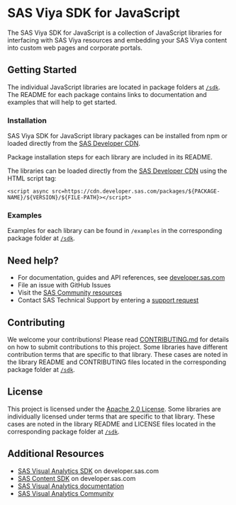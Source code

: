 # SAS Viya SDK for JavaScript

 The SAS Viya SDK for JavaScript is a collection of JavaScript libraries for interfacing with SAS Viya resources and embedding your SAS Viya content into custom web pages and corporate portals.

## Getting Started
The individual JavaScript libraries are located in package folders at [`/sdk`](./sdk/).
The README for each package contains links to documentation and examples that will help to get started.

### Installation

SAS Viya SDK for JavaScript library packages can be installed from npm or loaded directly from the [SAS Developer CDN](https://cdn.developer.sas.com).

Package installation steps for each library are included in its README.

The libraries can be loaded directly from the [SAS Developer CDN](https://cdn.developer.sas.com) using the HTML script tag: 

`<script async src=https://cdn.developer.sas.com/packages/${PACKAGE-NAME}/${VERSION}/${FILE-PATH}></script>`

### Examples

Examples for each library can be found in `/examples` in the corresponding package folder at [`/sdk`](./sdk/).

## Need help?
- For documentation, guides and API references, see <a target="_blank" href="https://developer.sas.com/">developer.sas.com</a>
- File an issue with GitHub Issues
- Visit the [SAS Community resources](https://communities.sas.com/)
- Contact SAS Technical Support by entering a [support request](https://support.sas.com/en/technical-support/submit-a-support-request.html)

## Contributing

We welcome your contributions!
Please read [CONTRIBUTING.md](CONTRIBUTING.md) for details on how to submit contributions to this project.
Some libraries have different contribution terms that are specific to that library.
These cases are noted in the library README and CONTRIBUTING files located in the corresponding package folder at [`/sdk`](./sdk/).

## License

This project is licensed under the [Apache 2.0 License](LICENSE).
Some libraries are individually licensed under terms that are specific to that library.
These cases are noted in the library README and LICENSE files located in the corresponding package folder at [`/sdk`](./sdk/).

## Additional Resources

- <a target="_blank" href="https://developer.sas.com/sdk/va/">SAS Visual Analytics SDK</a> on developer.sas.com
- <a target="_blank" href="https://developer.sas.com/sdk/content/">SAS Content SDK</a> on developer.sas.com
- <a target="_blank" href="https://support.sas.com/en/software/visual-analytics-support.html#documentation">SAS Visual Analytics documentation</a>
- <a target="_blank" href="https://communities.sas.com/t5/SAS-Visual-Analytics/bd-p/sas_va">SAS Visual Analytics Community</a>
